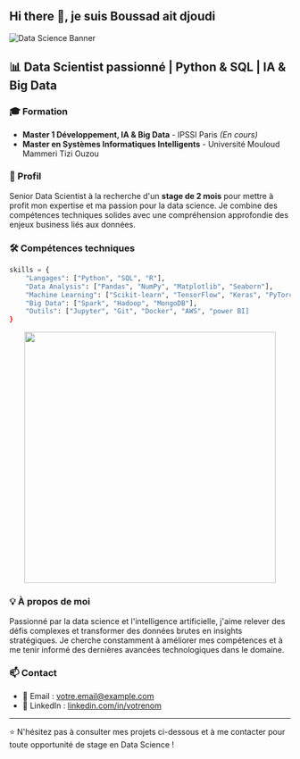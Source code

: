## Hi there 👋, je suis Boussad ait djoudi

![Data Science Banner](mygif.gif)

## 📊 Data Scientist passionné | Python & SQL | IA & Big Data

### 🎓 Formation

- **Master 1 Développement, IA & Big Data** - IPSSI Paris *(En cours)*
- **Master en Systèmes Informatiques Intelligents** - Université Mouloud Mammeri Tizi Ouzou

### 💼 Profil

Senior Data Scientist à la recherche d'un **stage de 2 mois** pour mettre à profit mon expertise et ma passion pour la data science. Je combine des compétences techniques solides avec une compréhension approfondie des enjeux business liés aux données.

### 🛠️ Compétences techniques

```python
skills = {
    "Langages": ["Python", "SQL", "R"],
    "Data Analysis": ["Pandas", "NumPy", "Matplotlib", "Seaborn"],
    "Machine Learning": ["Scikit-learn", "TensorFlow", "Keras", "PyTorch"],
    "Big Data": ["Spark", "Hadoop", "MongoDB"],
    "Outils": ["Jupyter", "Git", "Docker", "AWS", "power BI]
}
```



<div align="center">
  <img src="giphy.gif" width="450" />
</div>

### 💡 À propos de moi

Passionné par la data science et l'intelligence artificielle, j'aime relever des défis complexes et transformer des données brutes en insights stratégiques. Je cherche constamment à améliorer mes compétences et à me tenir informé des dernières avancées technologiques dans le domaine.

### 📫 Contact

- 📧 Email : [votre.email@example.com](mailto:aitdjoudioufellaboussad@gmail.com)
- 🔗 LinkedIn : [linkedin.com/in/votrenom](https://www.linkedin.com/in/boussad-ait-djoudi-oufella-bb5882217/)

---

⭐️ N'hésitez pas à consulter mes projets ci-dessous et à me contacter pour toute opportunité de stage en Data Science !
